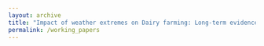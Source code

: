 ```yaml
---
layout: archive
title: "Impact of weather extremes on Dairy farming: Long-term evidence from California"
permalink: /working_papers
---
```

